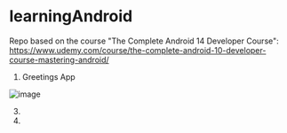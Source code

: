 # learningAndroid
Repo based on the course "The Complete Android 14 Developer Course": https://www.udemy.com/course/the-complete-android-10-developer-course-mastering-android/

001. Greetings App
   
   ![image](https://github.com/gmandolesi/learningAndroid/assets/12930390/fddef707-fab7-4863-bb74-9c4e2a11e625)


3. 
4. 
